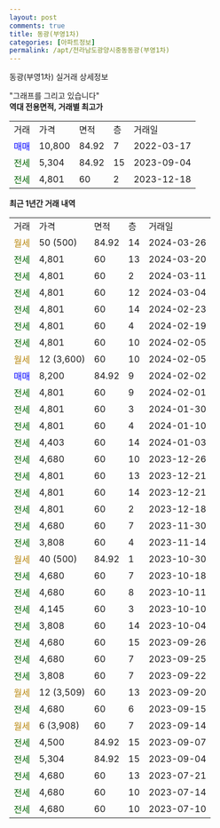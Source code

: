 ```yaml
---
layout: post
comments: true
title: 동광(부영1차)
categories: [아파트정보]
permalink: /apt/전라남도광양시중동동광(부영1차)
---
```


동광(부영1차) 실거래 상세정보

<script type="text/javascript">
  google.charts.load('current', {'packages':['line', 'corechart']});
  google.charts.setOnLoadCallback(drawChart);

  function drawChart() {
    var data = new google.visualization.DataTable();
    data.addColumn('date', '거래일');
    data.addColumn('number', "매매");
    data.addColumn('number', "전세");
    data.addColumn('number', "전매");

    data.addRows([[new Date(Date.parse("2024-03-26")), null, null, null], [new Date(Date.parse("2024-03-20")), null, 4801, null], [new Date(Date.parse("2024-03-11")), null, 4801, null], [new Date(Date.parse("2024-03-04")), null, 4801, null], [new Date(Date.parse("2024-02-23")), null, 4801, null], [new Date(Date.parse("2024-02-19")), null, 4801, null], [new Date(Date.parse("2024-02-05")), null, 4801, null], [new Date(Date.parse("2024-02-05")), null, null, null], [new Date(Date.parse("2024-02-02")), 8200, null, null], [new Date(Date.parse("2024-02-01")), null, 4801, null], [new Date(Date.parse("2024-01-30")), null, 4801, null], [new Date(Date.parse("2024-01-10")), null, 4801, null], [new Date(Date.parse("2024-01-03")), null, 4403, null], [new Date(Date.parse("2023-12-26")), null, 4680, null], [new Date(Date.parse("2023-12-21")), null, 4801, null], [new Date(Date.parse("2023-12-21")), null, 4801, null], [new Date(Date.parse("2023-12-18")), null, 4801, null], [new Date(Date.parse("2023-11-30")), null, 4680, null], [new Date(Date.parse("2023-11-14")), null, 3808, null], [new Date(Date.parse("2023-10-30")), null, null, null], [new Date(Date.parse("2023-10-18")), null, 4680, null], [new Date(Date.parse("2023-10-11")), null, 4680, null], [new Date(Date.parse("2023-10-10")), null, 4145, null], [new Date(Date.parse("2023-10-04")), null, 3808, null], [new Date(Date.parse("2023-09-26")), null, 4680, null], [new Date(Date.parse("2023-09-25")), null, 4680, null], [new Date(Date.parse("2023-09-22")), null, 3808, null], [new Date(Date.parse("2023-09-20")), null, null, null], [new Date(Date.parse("2023-09-15")), null, 4680, null], [new Date(Date.parse("2023-09-14")), null, null, null], [new Date(Date.parse("2023-09-07")), null, 4500, null], [new Date(Date.parse("2023-09-04")), null, 5304, null], [new Date(Date.parse("2023-07-21")), null, 4680, null], [new Date(Date.parse("2023-07-14")), null, 4680, null], [new Date(Date.parse("2023-07-10")), null, 4680, null]]);

    var options = {
      hAxis: {
        format: 'yyyy/MM/dd'
      },    
      lineWidth: 0,
      pointsVisible: true,    
      title: '최근 1년간 유형별 실거래가 분포',
      legend: { position: 'bottom' }
    };

    var formatter = new google.visualization.NumberFormat({pattern:'###,###'} );
    formatter.format(data, 1);
    formatter.format(data, 2);
    
    setTimeout(function() {
        var chart = new google.visualization.LineChart(document.getElementById('columnchart_material'));
        chart.draw(data, (options));
        document.getElementById('loading').style.display = 'none';
    }, 200);
  }
</script>


<div id="loading" style="z-index:20; display: block; margin-left: 0px">"그래프를 그리고 있습니다"</div>
<div id="columnchart_material" style="width: 95%; margin-left: 0px; display: block"></div>
<!-- contents start -->
<b>역대 전용면적, 거래별 최고가</b>
<table class="sortable">
    <tr>
      <td>거래</td>
      <td>가격</td>
      <td>면적</td>
      <td>층</td>
      <td>거래일</td>
    </tr>
        <tr>
          <td><a style="color: blue">매매</a></td>
          <td>10,800</td>
          <td>84.92</td>
          <td>7</td>
          <td>2022-03-17</td>
        </tr>        
        <tr>
              <td><a style="color: darkgreen">전세</a></td>
              <td>5,304</td>
              <td>84.92</td>
              <td>15</td>
              <td>2023-09-04</td>
            </tr>            <tr>
              <td><a style="color: darkgreen">전세</a></td>
              <td>4,801</td>
              <td>60</td>
              <td>2</td>
              <td>2023-12-18</td>
            </tr>        
    
</table>

<b>최근 1년간 거래 내역</b>

<table class="sortable">
    <tr>
      <td>거래</td>
      <td>가격</td>
      <td>면적</td>
      <td>층</td>
      <td>거래일</td>
    </tr>
    <tr>
      <td><a style="color: darkgoldenrod">월세</a></td>
      <td>50 (500)</td>
      <td>84.92</td>
      <td>14</td>
      <td>2024-03-26</td>
    </tr>          <tr>
      <td><a style="color: darkgreen">전세</a></td>
      <td>4,801</td>
      <td>60</td>
      <td>13</td>
      <td>2024-03-20</td>
    </tr>          <tr>
      <td><a style="color: darkgreen">전세</a></td>
      <td>4,801</td>
      <td>60</td>
      <td>2</td>
      <td>2024-03-11</td>
    </tr>          <tr>
      <td><a style="color: darkgreen">전세</a></td>
      <td>4,801</td>
      <td>60</td>
      <td>12</td>
      <td>2024-03-04</td>
    </tr>          <tr>
      <td><a style="color: darkgreen">전세</a></td>
      <td>4,801</td>
      <td>60</td>
      <td>14</td>
      <td>2024-02-23</td>
    </tr>          <tr>
      <td><a style="color: darkgreen">전세</a></td>
      <td>4,801</td>
      <td>60</td>
      <td>4</td>
      <td>2024-02-19</td>
    </tr>          <tr>
      <td><a style="color: darkgreen">전세</a></td>
      <td>4,801</td>
      <td>60</td>
      <td>10</td>
      <td>2024-02-05</td>
    </tr>          <tr>
      <td><a style="color: darkgoldenrod">월세</a></td>
      <td>12 (3,600)</td>
      <td>60</td>
      <td>10</td>
      <td>2024-02-05</td>
    </tr>          <tr>
      <td><a style="color: blue">매매</a></td>
      <td>8,200</td>
      <td>84.92</td>
      <td>9</td>
      <td>2024-02-02</td>
    </tr>          <tr>
      <td><a style="color: darkgreen">전세</a></td>
      <td>4,801</td>
      <td>60</td>
      <td>9</td>
      <td>2024-02-01</td>
    </tr>          <tr>
      <td><a style="color: darkgreen">전세</a></td>
      <td>4,801</td>
      <td>60</td>
      <td>3</td>
      <td>2024-01-30</td>
    </tr>          <tr>
      <td><a style="color: darkgreen">전세</a></td>
      <td>4,801</td>
      <td>60</td>
      <td>4</td>
      <td>2024-01-10</td>
    </tr>          <tr>
      <td><a style="color: darkgreen">전세</a></td>
      <td>4,403</td>
      <td>60</td>
      <td>14</td>
      <td>2024-01-03</td>
    </tr>          <tr>
      <td><a style="color: darkgreen">전세</a></td>
      <td>4,680</td>
      <td>60</td>
      <td>10</td>
      <td>2023-12-26</td>
    </tr>          <tr>
      <td><a style="color: darkgreen">전세</a></td>
      <td>4,801</td>
      <td>60</td>
      <td>13</td>
      <td>2023-12-21</td>
    </tr>          <tr>
      <td><a style="color: darkgreen">전세</a></td>
      <td>4,801</td>
      <td>60</td>
      <td>14</td>
      <td>2023-12-21</td>
    </tr>          <tr>
      <td><a style="color: darkgreen">전세</a></td>
      <td>4,801</td>
      <td>60</td>
      <td>2</td>
      <td>2023-12-18</td>
    </tr>          <tr>
      <td><a style="color: darkgreen">전세</a></td>
      <td>4,680</td>
      <td>60</td>
      <td>7</td>
      <td>2023-11-30</td>
    </tr>          <tr>
      <td><a style="color: darkgreen">전세</a></td>
      <td>3,808</td>
      <td>60</td>
      <td>4</td>
      <td>2023-11-14</td>
    </tr>          <tr>
      <td><a style="color: darkgoldenrod">월세</a></td>
      <td>40 (500)</td>
      <td>84.92</td>
      <td>1</td>
      <td>2023-10-30</td>
    </tr>          <tr>
      <td><a style="color: darkgreen">전세</a></td>
      <td>4,680</td>
      <td>60</td>
      <td>7</td>
      <td>2023-10-18</td>
    </tr>          <tr>
      <td><a style="color: darkgreen">전세</a></td>
      <td>4,680</td>
      <td>60</td>
      <td>8</td>
      <td>2023-10-11</td>
    </tr>          <tr>
      <td><a style="color: darkgreen">전세</a></td>
      <td>4,145</td>
      <td>60</td>
      <td>3</td>
      <td>2023-10-10</td>
    </tr>          <tr>
      <td><a style="color: darkgreen">전세</a></td>
      <td>3,808</td>
      <td>60</td>
      <td>14</td>
      <td>2023-10-04</td>
    </tr>          <tr>
      <td><a style="color: darkgreen">전세</a></td>
      <td>4,680</td>
      <td>60</td>
      <td>15</td>
      <td>2023-09-26</td>
    </tr>          <tr>
      <td><a style="color: darkgreen">전세</a></td>
      <td>4,680</td>
      <td>60</td>
      <td>7</td>
      <td>2023-09-25</td>
    </tr>          <tr>
      <td><a style="color: darkgreen">전세</a></td>
      <td>3,808</td>
      <td>60</td>
      <td>7</td>
      <td>2023-09-22</td>
    </tr>          <tr>
      <td><a style="color: darkgoldenrod">월세</a></td>
      <td>12 (3,509)</td>
      <td>60</td>
      <td>13</td>
      <td>2023-09-20</td>
    </tr>          <tr>
      <td><a style="color: darkgreen">전세</a></td>
      <td>4,680</td>
      <td>60</td>
      <td>6</td>
      <td>2023-09-15</td>
    </tr>          <tr>
      <td><a style="color: darkgoldenrod">월세</a></td>
      <td>6 (3,908)</td>
      <td>60</td>
      <td>7</td>
      <td>2023-09-14</td>
    </tr>          <tr>
      <td><a style="color: darkgreen">전세</a></td>
      <td>4,500</td>
      <td>84.92</td>
      <td>15</td>
      <td>2023-09-07</td>
    </tr>          <tr>
      <td><a style="color: darkgreen">전세</a></td>
      <td>5,304</td>
      <td>84.92</td>
      <td>15</td>
      <td>2023-09-04</td>
    </tr>          <tr>
      <td><a style="color: darkgreen">전세</a></td>
      <td>4,680</td>
      <td>60</td>
      <td>13</td>
      <td>2023-07-21</td>
    </tr>          <tr>
      <td><a style="color: darkgreen">전세</a></td>
      <td>4,680</td>
      <td>60</td>
      <td>10</td>
      <td>2023-07-14</td>
    </tr>          <tr>
      <td><a style="color: darkgreen">전세</a></td>
      <td>4,680</td>
      <td>60</td>
      <td>10</td>
      <td>2023-07-10</td>
    </tr>      </table>
<!-- contents end -->    

